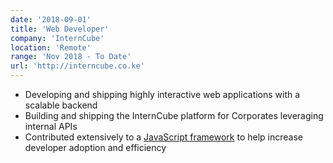 ```yaml
---
date: '2018-09-01'
title: 'Web Developer'
company: 'InternCube'
location: 'Remote'
range: 'Nov 2018 - To Date'
url: 'http://interncube.co.ke'
---
```


- Developing and shipping highly interactive web applications with a scalable backend 
- Building and shipping the InternCube platform for Corporates leveraging internal APIs
- Contributed extensively to a [JavaScript framework](https://github.com/gatsby/gatsbyjs) to help increase developer adoption and efficiency
